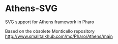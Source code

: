 # Athens-SVG
SVG support for Athens framework in Pharo

Based on the obsolete Monticello repository http://www.smalltalkhub.com/mc/Pharo/Athens/main
